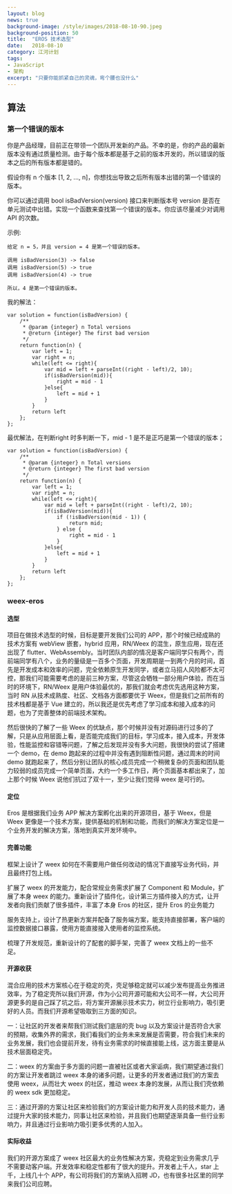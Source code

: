 ```yaml
---
layout: blog
news: true
background-image: /style/images/2018-08-10-90.jpeg
background-position: 50
title:  "EROS 技术选型"
date:   2018-08-10
category: 江河计划
tags:
- JavaScript
- 架构
excerpt: "只要你能抓紧自己的灵魂，弯个腰也没什么"
---
```


## 算法
### 第一个错误的版本
你是产品经理，目前正在带领一个团队开发新的产品。不幸的是，你的产品的最新版本没有通过质量检测。由于每个版本都是基于之前的版本开发的，所以错误的版本之后的所有版本都是错的。

假设你有 n 个版本 [1, 2, ..., n]，你想找出导致之后所有版本出错的第一个错误的版本。

你可以通过调用 bool isBadVersion(version) 接口来判断版本号 version 是否在单元测试中出错。实现一个函数来查找第一个错误的版本。你应该尽量减少对调用 API 的次数。

示例:
```
给定 n = 5，并且 version = 4 是第一个错误的版本。

调用 isBadVersion(3) -> false
调用 isBadVersion(5) -> true
调用 isBadVersion(4) -> true

所以，4 是第一个错误的版本。 
```
我的解法：
```
var solution = function(isBadVersion) {
    /**
     * @param {integer} n Total versions
     * @return {integer} The first bad version
     */
    return function(n) {
        var left = 1;
        var right = n;
        while(left <= right){
            var mid = left + parseInt((right - left)/2, 10);
            if(isBadVersion(mid)){
                right = mid - 1
            }else{
                left = mid + 1
            }
        }
        return left
    };
};
```
最优解法，在判断right 时多判断一下，mid - 1 是不是正巧是第一个错误的版本；
```
var solution = function(isBadVersion) {
    /**
     * @param {integer} n Total versions
     * @return {integer} The first bad version
     */
    return function(n) {
        var left = 1;
        var right = n;
        while(left <= right){
            var mid = left + parseInt((right - left)/2, 10);
            if(isBadVersion(mid)){
                if (!isBadVersion(mid - 1)) {
                    return mid;
                } else {
                    right = mid - 1
                }
            }else{
                left = mid + 1
            }
        }
        return left
    };
};
```
### weex-eros

#### 选型

项目在做技术选型的时候，目标是要开发我们公司的 APP，那个时候已经成熟的技术方案有 webView 嵌套，hybrid 应用，RN/Weex 的混生，原生应用，现在还出现了 flutter、WebAssembly。当时团队内部的情况是客户端同学只有两个，而前端同学有八个，业务的量级是一百多个页面，开发周期是一到两个月的时间，首先是开发成本和效率的问题，完全依赖原生开发同学，或者立马招人风险都不太可控，那我们可能需要考虑的是前三种方案，尽管这会牺牲一部分用户体验，而在当时的环境下，RN/Weex  是用户体验最优的，那我们就会考虑优先选用这种方案，当时 RN 从技术成熟度、社区、文档各方面都要优于 Weex，但是我们之前所有的技术栈都是基于 Vue 建立的，所以我还是优先考虑了学习成本和接入成本的问题，也为了完善整体的前端技术架构。

然后很快的了解了一些 Weex  的优缺点，那个时候并没有对源码进行过多的了解，只是从应用层面上看，是否能完成我们的目标，学习成本，接入成本，开发体验，性能监控和容错等问题，了解之后发现并没有多大问题，我很快的尝试了搭建一个 demo，在 demo 跑起来的过程中并没有遇到阻断性问题，通过周末的时间 demo 就跑起来了，然后分别让团队的核心成员完成一个稍微复杂的页面和团队能力较弱的成员完成一个简单页面，大约一个多工作日，两个页面基本都出来了，加上那个时候 Weex 说他们抗过了双十一，至少让我们觉得 weex 是可行的。

#### 定位

Eros  是根据我们业务 APP 解决方案孵化出来的开源项目，基于 Weex，但是 Weex 更像是一个技术方案，提供基础的机制和功能，而我们的解决方案定位是一个业务开发的解决方案，落地到真实开发环境中。

#### 完善功能

框架上设计了 weex 如何在不需要用户做任何改动的情况下直接写业务代码，并且最终打包上线。

扩展了 weex 的开发能力，配合常规业务需求扩展了 Component 和 Module，扩展了本身 weex 的能力。重新设计了插件化，设计第三方插件接入的方式，让开发者向我们贡献了很多插件，丰富了本身 Eros 的社区，提升 Eros 的业务能力

服务支持上，设计了热更新方案并配备了服务端方案，能支持直接部署，客户端的监控数据接口暴露，使用方能直接接入使用者的监控系统。

梳理了开发规范，重新设计的了配套的脚手架，完善了 weex 文档上的一些不足。

#### 开源收获

混合应用的技术方案核心在于稳定的壳，壳足够稳定就可以减少发布提高业务推进效率，为了稳定壳所以我们开源，作为小公司开源可能和大公司不一样，大公司开源更多的是自己踩了坑之后，将方案开源展示技术实力，树立行业影响力，吸引更好的人员。而我们开源希望吸取到三方面的知识。

一：让社区的开发者来帮我们测试我们底层的壳 bug 以及方案设计是否符合大家的预期，收集外界的需求，我们看我们的业务未来发展是否需要，符合我们未来的业务发展，我们也会提前开发，待有业务需求的时候直接能上线，这方面主要是从技术层面稳定壳。

二：weex 的方案由于多方面的问题一直被社区或者大家诟病，我们期望通过我们的方案让开发者跳过 weex 本身的诸多问题，让更多的开发者通过我们的方案去使用 weex，从而壮大 weex 的社区，推动 weex 本身的发展，从而让我们壳依赖的 weex sdk 更加稳定。

三：通过开源的方案让社区来检验我们的方案设计能力和开发人员的技术能力，通过提升大家的技术能力，同事让社区来检验，并且我们也期望逐渐具备一些行业影响力，并且通过行业影响力吸引更多优秀的人加入。

#### 实际收益

我们的开源方案成了 weex 社区最大的业务性解决方案，壳稳定到业务需求几乎不需要动客户端。开发效率和稳定性都有了很大的提升。开发者上千人，star 上千，上线几十个 APP，有公司将我们的方案纳入招聘 JD，也有很多社区里的同学来我们公司应聘。